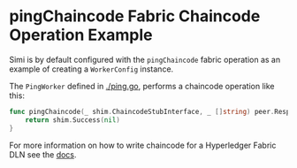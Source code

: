 # pingChaincode Fabric Chaincode Operation Example

Simi is by default configured with the `pingChaincode` fabric operation as an example of creating a `WorkerConfig` instance. 

The `PingWorker` defined in [./ping.go](./ping.go), performs a chaincode operation like this:
```go
func pingChaincode(_ shim.ChaincodeStubInterface, _ []string) peer.Response {
	return shim.Success(nil)
}
```

For more information on how to write chaincode for a Hyperledger Fabric DLN see the [docs](https://hyperledger-fabric.readthedocs.io/en/release-2.5/chaincode4ade.html).